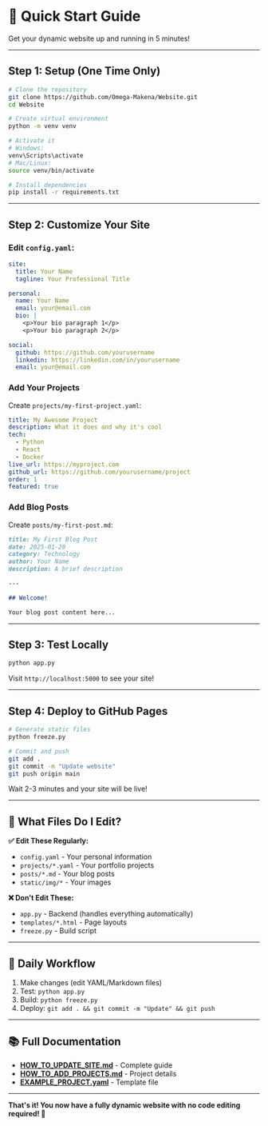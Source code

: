 # 🚀 Quick Start Guide

Get your dynamic website up and running in 5 minutes!

---

## Step 1: Setup (One Time Only)

```bash
# Clone the repository
git clone https://github.com/Omega-Makena/Website.git
cd Website

# Create virtual environment
python -m venv venv

# Activate it
# Windows:
venv\Scripts\activate
# Mac/Linux:
source venv/bin/activate

# Install dependencies
pip install -r requirements.txt
```

---

## Step 2: Customize Your Site

### Edit `config.yaml`:

```yaml
site:
  title: Your Name
  tagline: Your Professional Title

personal:
  name: Your Name
  email: your@email.com
  bio: |
    <p>Your bio paragraph 1</p>
    <p>Your bio paragraph 2</p>

social:
  github: https://github.com/yourusername
  linkedin: https://linkedin.com/in/yourusername
  email: your@email.com
```

### Add Your Projects

Create `projects/my-first-project.yaml`:

```yaml
title: My Awesome Project
description: What it does and why it's cool
tech:
  - Python
  - React
  - Docker
live_url: https://myproject.com
github_url: https://github.com/yourusername/project
order: 1
featured: true
```

### Add Blog Posts

Create `posts/my-first-post.md`:

```markdown
title: My First Blog Post
date: 2025-01-20
category: Technology
author: Your Name
description: A brief description

---

## Welcome!

Your blog post content here...
```

---

## Step 3: Test Locally

```bash
python app.py
```

Visit `http://localhost:5000` to see your site!

---

## Step 4: Deploy to GitHub Pages

```bash
# Generate static files
python freeze.py

# Commit and push
git add .
git commit -m "Update website"
git push origin main
```

Wait 2-3 minutes and your site will be live!

---

## 📁 What Files Do I Edit?

**✅ Edit These Regularly:**
- `config.yaml` - Your personal information
- `projects/*.yaml` - Your portfolio projects
- `posts/*.md` - Your blog posts
- `static/img/*` - Your images

**❌ Don't Edit These:**
- `app.py` - Backend (handles everything automatically)
- `templates/*.html` - Page layouts
- `freeze.py` - Build script

---

## 🔄 Daily Workflow

1. Make changes (edit YAML/Markdown files)
2. Test: `python app.py`
3. Build: `python freeze.py`
4. Deploy: `git add . && git commit -m "Update" && git push`

---

## 📚 Full Documentation

- **[HOW_TO_UPDATE_SITE.md](HOW_TO_UPDATE_SITE.md)** - Complete guide
- **[HOW_TO_ADD_PROJECTS.md](HOW_TO_ADD_PROJECTS.md)** - Project details
- **[EXAMPLE_PROJECT.yaml](EXAMPLE_PROJECT.yaml)** - Template file

---

**That's it! You now have a fully dynamic website with no code editing required! 🎉**

